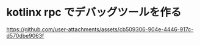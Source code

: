 # kotlinx rpc でデバッグツールを作る



https://github.com/user-attachments/assets/cb509306-904e-4446-917c-d570dbe9063f


